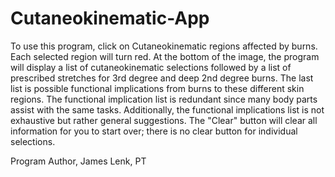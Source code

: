 # Cutaneokinematic-App
To use this program, click on Cutaneokinematic regions affected by burns. Each selected region will turn red. At the bottom of the image, the program will display a list of cutaneokinematic selections followed by a list of prescribed stretches for 3rd degree and deep 2nd degree burns. The last list is possible functional implications from burns to these different skin regions. The functional implication list is redundant since many body parts assist with the same tasks. Additionally, the functional implications list is not exhaustive but rather general suggestions. The "Clear" button will clear all information for you to start over; there is no clear button for individual selections.

Program Author, James Lenk, PT
